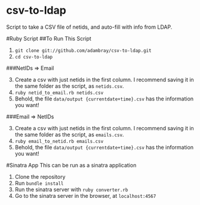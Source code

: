 csv-to-ldap
===========

Script to take a CSV file of netids, and auto-fill with info from LDAP.

#Ruby Script
##To Run This Script
1. `git clone git://github.com/adambray/csv-to-ldap.git`
2. `cd csv-to-ldap`

###NetIDs => Email

3. Create a csv with just netids in the first column. I recommend saving it in the same folder as the script, as `netids.csv`.
4. `ruby netid_to_email.rb netids.csv`
5. Behold, the file `data/output {currentdate+time}.csv` has the information you want!

###Email => NetIDs

3. Create a csv with just netids in the first column. I recommend saving it in the same folder as the script, as `emails.csv`.
4. `ruby email_to_netid.rb emails.csv`
5. Behold, the file `data/output {currentdate+time}.csv` has the information you want!


#Sinatra App
This can be run as a sinatra application

1. Clone the repository
2. Run `bundle install`
3. Run the sinatra server with `ruby converter.rb`
4. Go to the sinatra server in the browser, at `localhost:4567`
